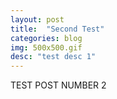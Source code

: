 ```yaml
---
layout: post
title:  "Second Test"
categories: blog
img: 500x500.gif
desc: "test desc 1"
---
```


TEST POST NUMBER 2
